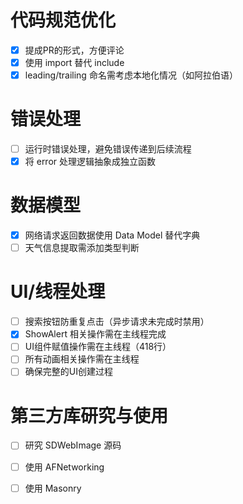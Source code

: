 # 代码规范优化
- [X] 提成PR的形式，方便评论
- [X] 使用 import 替代 include
- [x] leading/trailing 命名需考虑本地化情况（如阿拉伯语）

# 错误处理
- [ ] 运行时错误处理，避免错误传递到后续流程
- [X] 将 error 处理逻辑抽象成独立函数

# 数据模型
- [x] 网络请求返回数据使用 Data Model 替代字典
- [ ] 天气信息提取需添加类型判断

# UI/线程处理
- [ ] 搜索按钮防重复点击（异步请求未完成时禁用）
- [X] ShowAlert 相关操作需在主线程完成
- [ ] UI组件赋值操作需在主线程（418行）
- [ ] 所有动画相关操作需在主线程
- [ ] 确保完整的UI创建过程

# 第三方库研究与使用
- [ ] 研究 SDWebImage 源码
- [ ] 使用 AFNetworking
- [ ] 使用 Masonry









